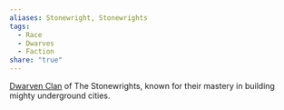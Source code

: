 ```yaml
---
aliases: Stonewright, Stonewrights
tags:
  - Race
  - Dwarves
  - Faction
share: "true"
---
```



[Dwarven Clan](./_about_.md) of The Stonewrights, known for their mastery in building mighty underground cities.